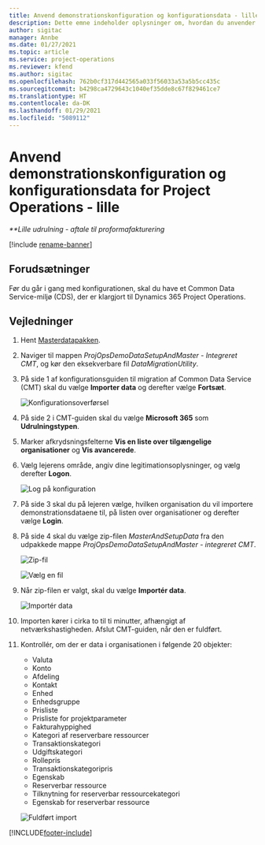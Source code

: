 ```yaml
---
title: Anvend demonstrationskonfiguration og konfigurationsdata - lille
description: Dette emne indeholder oplysninger om, hvordan du anvender demonstrationskonfiguration og konfigurationsdata i forbindelse med Project Operations.
author: sigitac
manager: Annbe
ms.date: 01/27/2021
ms.topic: article
ms.service: project-operations
ms.reviewer: kfend
ms.author: sigitac
ms.openlocfilehash: 762b0cf317d442565a033f56033a53a5b5cc435c
ms.sourcegitcommit: b4298ca4729643c1040ef35dde8c67f829461ce7
ms.translationtype: HT
ms.contentlocale: da-DK
ms.lasthandoff: 01/29/2021
ms.locfileid: "5089112"
---
```

# <a name="apply-demo-setup-and-configuration-data-for-project-operations---lite"></a>Anvend demonstrationskonfiguration og konfigurationsdata for Project Operations - lille 

_**Lille udrulning - aftale til proformafakturering_

[!include [rename-banner](~/includes/cc-data-platform-banner.md)]

## <a name="prerequisites"></a>Forudsætninger

Før du går i gang med konfigurationen, skal du have et Common Data Service-miljø (CDS), der er klargjort til Dynamics 365 Project Operations.


## <a name="instructions"></a>Vejledninger

1. Hent [Masterdatapakken](https://download.microsoft.com/download/3/4/1/341bf279-a64f-4baa-af31-ce624859b518/ProjOpsSampleSetupData%20-%20CE%20only%20CMT.zip). 
2. Naviger til mappen *ProjOpsDemoDataSetupAndMaster - Integreret CMT*, og kør den eksekverbare fil *DataMigrationUtility*.
3. På side 1 af konfigurationsguiden til migration af Common Data Service (CMT) skal du vælge **Importer data** og derefter vælge **Fortsæt**.

    ![Konfigurationsoverførsel](./media/1ConfigurationMigration.png)

4. På side 2 i CMT-guiden skal du vælge **Microsoft 365** som **Udrulningstypen**.
5. Marker afkrydsningsfelterne **Vis en liste over tilgængelige organisationer** og **Vis avancerede**.
6. Vælg lejerens område, angiv dine legitimationsoplysninger, og vælg derefter **Logon**.

   ![Log på konfiguration](./media/2ConfigurationSignin.png)

7. På side 3 skal du på lejeren vælge, hvilken organisation du vil importere demonstrationsdataene til, på listen over organisationer og derefter vælge **Login**.
8. På side 4 skal du vælge zip-filen *MasterAndSetupData* fra den udpakkede mappe *ProjOpsDemoDataSetupAndMaster - integreret CMT*.

   ![Zip-fil](./media/3ZipFile.png)

   ![Vælg en fil](./media/4SelectAFile.png)

9. Når zip-filen er valgt, skal du vælge **Importér data**.

   ![Importér data](./media/5ImportData.png)

10. Importen kører i cirka to til ti minutter, afhængigt af netværkshastigheden. Afslut CMT-guiden, når den er fuldført. 
11. Kontrollér, om der er data i organisationen i følgende 20 objekter:

    -   Valuta
    -   Konto
    -   Afdeling
    -   Kontakt
    -   Enhed
    -   Enhedsgruppe
    -   Prisliste
    -   Prisliste for projektparameter 
    -   Fakturahyppighed
    -   Kategori af reserverbare ressourcer
    -   Transaktionskategori
    -   Udgiftskategori
    -   Rollepris
    -   Transaktionskategoripris
    -   Egenskab
    -   Reserverbar ressource
    -   Tilknytning for reserverbar ressourcekategori
    -   Egenskab for reserverbar ressource

    ![Fuldført import](./media/6CompleteImport.png)


[!INCLUDE[footer-include](../includes/footer-banner.md)]
